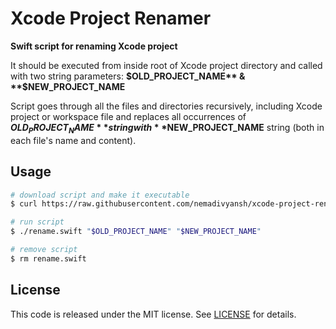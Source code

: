 # Xcode Project Renamer

**Swift script for renaming Xcode project**

It should be executed from inside root of Xcode project directory and called with two string parameters: 
**$OLD_PROJECT_NAME** & **$NEW_PROJECT_NAME**

Script goes through all the files and directories recursively, including Xcode project or workspace file and replaces all occurrences of **$OLD_PROJECT_NAME** string with **$NEW_PROJECT_NAME** string (both in each file's name and content).

## Usage

```bash
# download script and make it executable
$ curl https://raw.githubusercontent.com/nemadivyansh/xcode-project-renamer/refs/heads/master/Sources/main.swift -o rename.swift && chmod +x rename.swift

# run script
$ ./rename.swift "$OLD_PROJECT_NAME" "$NEW_PROJECT_NAME"

# remove script
$ rm rename.swift
```

## License
This code is released under the MIT license. See [LICENSE](LICENSE) for details.
